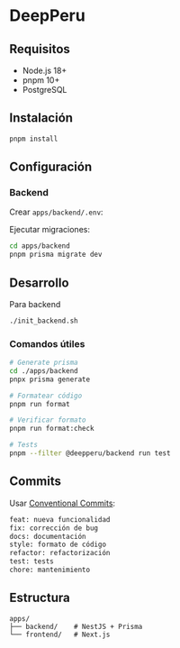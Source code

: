 # DeepPeru

## Requisitos

- Node.js 18+
- pnpm 10+
- PostgreSQL

## Instalación

```bash
pnpm install
```

## Configuración

### Backend

Crear `apps/backend/.env`:

Ejecutar migraciones:

```bash
cd apps/backend
pnpm prisma migrate dev
```

## Desarrollo

Para backend

```bash
./init_backend.sh
```

### Comandos útiles

```bash
# Generate prisma
cd ./apps/backend
pnpx prisma generate

# Formatear código
pnpm run format

# Verificar formato
pnpm run format:check

# Tests
pnpm --filter @deepperu/backend run test
```

## Commits

Usar [Conventional Commits](https://www.conventionalcommits.org/):

```bash
feat: nueva funcionalidad
fix: corrección de bug
docs: documentación
style: formato de código
refactor: refactorización
test: tests
chore: mantenimiento
```

## Estructura

```
apps/
├── backend/    # NestJS + Prisma
└── frontend/   # Next.js
```
